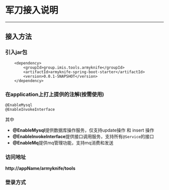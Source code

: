 # 军刀接入说明

------
## 接入方法

### 引入jar包
```
    <dependency>
        <groupId>group.imis.tools.armyknife</groupId>
    	<artifactId>armyknife-spring-boot-starter</artifactId>
    	<version>0.0.1-SNAPSHOT</version>
	</dependency>

```
### 在application上打上提供的注解(按需使用)

```
@EnableMysql
@EnableInvokeInterface
```

其中

+ **@EnableMysql**提供数据库操作服务，仅支持update操作 和 insert 操作
+ **@EnableInvokeInterface**提供接口调用服务，支持所有```@Service```的接口
+ **@EnableMq**提供mq管理功能，支持mq消费和发送

### 访问地址

**http://appName/armyknife/tools**


### 登录方式
>